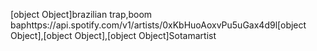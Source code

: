 [object Object]brazilian trap,boom baphttps://api.spotify.com/v1/artists/0xKbHuoAoxvPu5uGax4d9l[object Object],[object Object],[object Object]Sotamartist